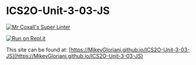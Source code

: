 # ICS2O-Unit-3-03-JS 

[![Mr Coxall's Super Linter](https://github.com/MikeyGloriani/ICS2O-Unit-3-03-JS/workflows/Mr%20Coxall's%20Super%20Linter/badge.svg)](https://github.com/MikeyGloriani/ICS2O-Unit-3-03-JS/actions/)

[![Run on Repl.it](https://repl.it/badge/github/MikeyGloriani/ICS2O-Unit-3-03-JS)](https://repl.it/github/MikeyGloriani/ICS2O-Unit-3-03-JS)

This site can be found at: [https://MikeyGloriani.github.io/ICS2O-Unit-3-03-JS](https://MikeyGloriani.github.io/ICS2O-Unit-3-03-JS)

